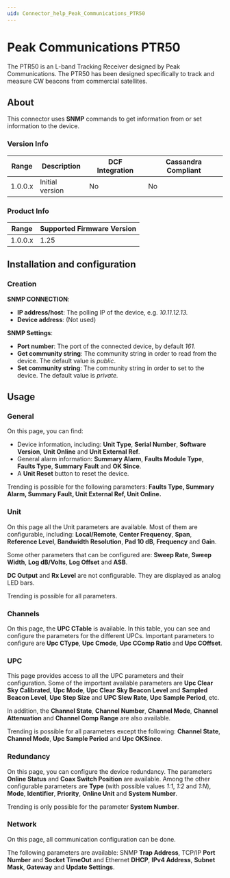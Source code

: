 ```yaml
---
uid: Connector_help_Peak_Communications_PTR50
---
```


# Peak Communications PTR50

The PTR50 is an L-band Tracking Receiver designed by Peak Communications. The PTR50 has been designed specifically to track and measure CW beacons from commercial satellites.

## About

This connector uses **SNMP** commands to get information from or set information to the device.

### Version Info

| **Range** | **Description** | **DCF Integration** | **Cassandra Compliant** |
|------------------|-----------------|---------------------|-------------------------|
| 1.0.0.x          | Initial version | No                  | No                      |

### Product Info

| Range | Supported Firmware Version |
|------------------|-----------------------------|
| 1.0.0.x          | 1.25                        |

## Installation and configuration

### Creation

**SNMP CONNECTION**:

- **IP address/host**: The polling IP of the device, e.g. *10.11.12.13.*
- **Device address**: (Not used)

**SNMP Settings**:

- **Port number**: The port of the connected device, by default *161.*
- **Get community string**: The community string in order to read from the device. The default value is *public*.
- **Set community string**: The community string in order to set to the device. The default value is *private.*

## Usage

### General

On this page, you can find:

- Device information, including: **Unit Type**, **Serial Number**, **Software Version**, **Unit Online** and **Unit External Ref**.
- General alarm information: **Summary Alarm**, **Faults Module Type**, **Faults Type**, **Summary Fault** and **OK Since**.
- A **Unit Reset** button to reset the device.

Trending is possible for the following parameters: **Faults Type, Summary Alarm, Summary Fault, Unit External Ref, Unit Online.**

### Unit

On this page all the Unit parameters are available. Most of them are configurable, including: **Local/Remote**, **Center Frequency**, **Span**, **Reference Level**, **Bandwidth Resolution**, **Pad 10 dB**, **Frequency** and **Gain**.

Some other parameters that can be configured are: **Sweep Rate**, **Sweep Width**, **Log dB/Volts**, **Log Offset** and **ASB**.

**DC Output** and **Rx Level** are not configurable. They are displayed as analog LED bars.

Trending is possible for all parameters.

### Channels

On this page, the **UPC CTable** is available. In this table, you can see and configure the parameters for the different UPCs. Important parameters to configure are **Upc CType**, **Upc Cmode**, **Upc CComp Ratio** and **Upc COffset**.

### UPC

This page provides access to all the UPC parameters and their configuration. Some of the important available parameters are **Upc Clear Sky Calibrated**, **Upc Mode**, **Upc Clear Sky Beacon Level** and **Sampled Beacon Level**, **Upc Step Size** and **UPC Slew Rate**, **Upc Sample Period**, etc.

In addition, the **Channel State**, **Channel Number**, **Channel Mode**, **Channel Attenuation** and **Channel Comp Range** are also available.

Trending is possible for all parameters except the following: **Channel State**, **Channel Mode**, **Upc Sample Period** and **Upc OKSince**.

### Redundancy

On this page, you can configure the device redundancy. The parameters **Online Status** and **Coax Switch Position** are available. Among the other configurable parameters are **Type** (with possible values *1:1*, *1:2* and *1:N*), **Mode**, **Identifier**, **Priority**, **Online Unit** and **System Number**.

Trending is only possible for the parameter **System Number**.

### Network

On this page, all communication configuration can be done.

The following parameters are available: SNMP **Trap Address**, TCP/IP **Port Number** and **Socket TimeOut** and Ethernet **DHCP**, **IPv4 Address**, **Subnet Mask**, **Gateway** and **Update Settings**.
